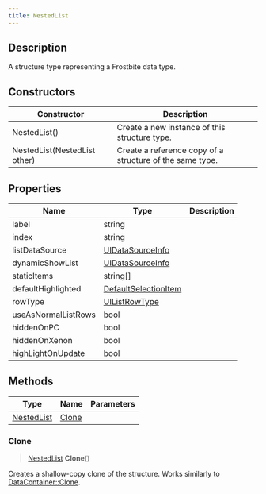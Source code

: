 ```yaml
---
title: NestedList
---
```

## Description

A structure type representing a Frostbite data type.

## Constructors

| Constructor                  | Description                                              |
| ---------------------------- | -------------------------------------------------------- |
| NestedList()                 | Create a new instance of this structure type.            |
| NestedList(NestedList other) | Create a reference copy of a structure of the same type. |

## Properties

| Name                | Type                                         | Description |
| ------------------- | -------------------------------------------- | ----------- |
| label               | string                                       |             |
| index               | string                                       |             |
| listDataSource      | [UIDataSourceInfo](UIDataSourceInfo)         |             |
| dynamicShowList     | [UIDataSourceInfo](UIDataSourceInfo)         |             |
| staticItems         | string\[\]                                   |             |
| defaultHighlighted  | [DefaultSelectionItem](DefaultSelectionItem) |             |
| rowType             | [UIListRowType](UIListRowType)               |             |
| useAsNormalListRows | bool                                         |             |
| hiddenOnPC          | bool                                         |             |
| hiddenOnXenon       | bool                                         |             |
| highLightOnUpdate   | bool                                         |             |

## Methods

| Type                     | Name            | Parameters |
| ------------------------ | --------------- | ---------- |
| [NestedList](NestedList) | [Clone](#clone) |            |

### Clone

> [NestedList](NestedList) **Clone**()

Creates a shallow-copy clone of the structure. Works similarly to [DataContainer::Clone](/vext/ref/shared/class/datacontainer#clone).
